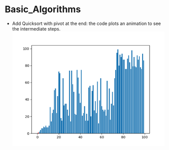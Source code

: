 # Basic_Algorithms

- Add Quicksort with pivot at the end: the code plots an animation to see the intermediate steps.
![](Quicksort_N=100.gif)

